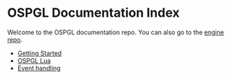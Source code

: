 # OSPGL Documentation Index 

Welcome to the OSPGL documentation repo. You can also go to the [engine repo](https://github.com/TheOpenSpaceProgram/new-ospgl).

- [Getting Started](getting_started.md)
- [OSPGL Lua](lua.md)
- [Event handling](events.md)
